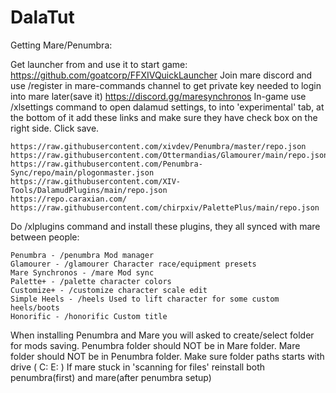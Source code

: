 # DalaTut
Getting Mare/Penumbra:

Get launcher from and use it to start game: https://github.com/goatcorp/FFXIVQuickLauncher
Join mare discord and use /register in mare-commands channel to get private key needed to login into mare later(save it) https://discord.gg/maresynchronos 
In-game use /xlsettings command to open dalamud settings, to into 'experimental' tab, at the bottom of it add these links and make sure they have check box on the right side. Click save.
```
https://raw.githubusercontent.com/xivdev/Penumbra/master/repo.json
https://raw.githubusercontent.com/Ottermandias/Glamourer/main/repo.json
https://raw.githubusercontent.com/Penumbra-Sync/repo/main/plogonmaster.json
https://raw.githubusercontent.com/XIV-Tools/DalamudPlugins/main/repo.json
https://repo.caraxian.com/
https://raw.githubusercontent.com/chirpxiv/PalettePlus/main/repo.json
```
Do /xlplugins command and install these plugins, they all synced with mare between people:
```
Penumbra - /penumbra Mod manager
Glamourer - /glamourer Character race/equipment presets
Mare Synchronos - /mare Mod sync
Palette+ - /palette character colors
Customize+ - /customize character scale edit
Simple Heels - /heels Used to lift character for some custom heels/boots
Honorific - /honorific Custom title
```

When installing Penumbra and Mare you will asked to create/select folder for mods saving.
Penumbra folder should NOT be in Mare folder.
Mare folder should NOT be in Penumbra folder.
Make sure folder paths starts with drive ( C: E: )
If mare stuck in 'scanning for files' reinstall both penumbra(first) and mare(after penumbra setup)

